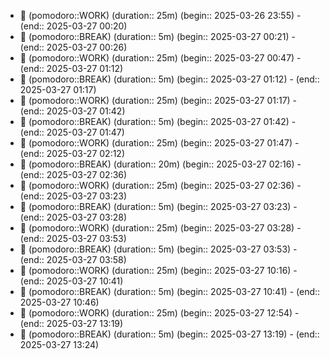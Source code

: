
- 🍅 (pomodoro::WORK) (duration:: 25m) (begin:: 2025-03-26 23:55) - (end:: 2025-03-27 00:20)
- 🥤 (pomodoro::BREAK) (duration:: 5m) (begin:: 2025-03-27 00:21) - (end:: 2025-03-27 00:26)
- 🍅 (pomodoro::WORK) (duration:: 25m) (begin:: 2025-03-27 00:47) - (end:: 2025-03-27 01:12)
- 🥤 (pomodoro::BREAK) (duration:: 5m) (begin:: 2025-03-27 01:12) - (end:: 2025-03-27 01:17)
- 🍅 (pomodoro::WORK) (duration:: 25m) (begin:: 2025-03-27 01:17) - (end:: 2025-03-27 01:42)
- 🥤 (pomodoro::BREAK) (duration:: 5m) (begin:: 2025-03-27 01:42) - (end:: 2025-03-27 01:47)
- 🍅 (pomodoro::WORK) (duration:: 25m) (begin:: 2025-03-27 01:47) - (end:: 2025-03-27 02:12)
- 🥤 (pomodoro::BREAK) (duration:: 20m) (begin:: 2025-03-27 02:16) - (end:: 2025-03-27 02:36)
- 🍅 (pomodoro::WORK) (duration:: 25m) (begin:: 2025-03-27 02:36) - (end:: 2025-03-27 03:23)
- 🥤 (pomodoro::BREAK) (duration:: 5m) (begin:: 2025-03-27 03:23) - (end:: 2025-03-27 03:28)
- 🍅 (pomodoro::WORK) (duration:: 25m) (begin:: 2025-03-27 03:28) - (end:: 2025-03-27 03:53)
- 🥤 (pomodoro::BREAK) (duration:: 5m) (begin:: 2025-03-27 03:53) - (end:: 2025-03-27 03:58)
- 🍅 (pomodoro::WORK) (duration:: 25m) (begin:: 2025-03-27 10:16) - (end:: 2025-03-27 10:41)
- 🥤 (pomodoro::BREAK) (duration:: 5m) (begin:: 2025-03-27 10:41) - (end:: 2025-03-27 10:46)
- 🍅 (pomodoro::WORK) (duration:: 25m) (begin:: 2025-03-27 12:54) - (end:: 2025-03-27 13:19)
- 🥤 (pomodoro::BREAK) (duration:: 5m) (begin:: 2025-03-27 13:19) - (end:: 2025-03-27 13:24)